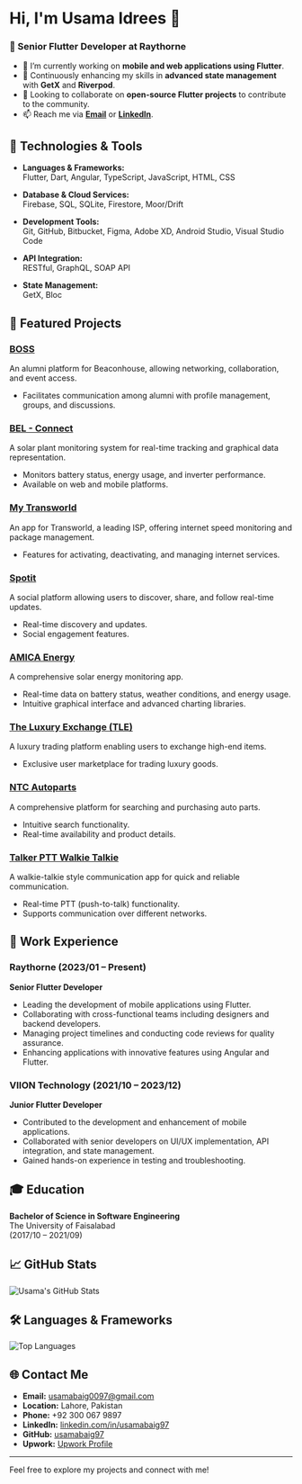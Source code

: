 # Hi, I'm Usama Idrees 👋

### 🚀 Senior Flutter Developer at Raythorne

- 🔭 I’m currently working on **mobile and web applications using Flutter**.
- 🌱 Continuously enhancing my skills in **advanced state management** with **GetX** and **Riverpod**.
- 👯 Looking to collaborate on **open-source Flutter projects** to contribute to the community.
- 📫 Reach me via **[Email](mailto:usamabaig0097@gmail.com)** or **[LinkedIn](https://linkedin.com/in/usamabaig97)**.

## 🔧 Technologies & Tools

- **Languages & Frameworks:**  
  Flutter, Dart, Angular, TypeScript, JavaScript, HTML, CSS

- **Database & Cloud Services:**  
  Firebase, SQL, SQLite, Firestore, Moor/Drift

- **Development Tools:**  
  Git, GitHub, Bitbucket, Figma, Adobe XD, Android Studio, Visual Studio Code

- **API Integration:**  
  RESTful, GraphQL, SOAP API

- **State Management:**  
  GetX, Bloc

## 💼 Featured Projects


### **[BOSS](https://play.google.com/store/apps/details?id=com.beaconhouse.boss&hl=en)**  
An alumni platform for Beaconhouse, allowing networking, collaboration, and event access.  
- Facilitates communication among alumni with profile management, groups, and discussions.

### **[BEL - Connect](https://play.google.com/store/apps/details?id=com.energise.bel&hl=en)**  
A solar plant monitoring system for real-time tracking and graphical data representation.  
- Monitors battery status, energy usage, and inverter performance.
- Available on web and mobile platforms.

### **[My Transworld](https://play.google.com/store/apps/details?id=com.viion.tes&hl=en)**  
An app for Transworld, a leading ISP, offering internet speed monitoring and package management.  
- Features for activating, deactivating, and managing internet services.

### **[Spotit](https://play.google.com/store/apps/details?id=com.app.spotit&hl=en)**  
A social platform allowing users to discover, share, and follow real-time updates.  
- Real-time discovery and updates.
- Social engagement features.

### **[AMICA Energy](https://play.google.com/store/apps/details?id=com.viion.amica&hl=en)**  
A comprehensive solar energy monitoring app.  
- Real-time data on battery status, weather conditions, and energy usage.
- Intuitive graphical interface and advanced charting libraries.

### **[The Luxury Exchange (TLE)](https://play.google.com/store/apps/details?id=com.app.tle&hl=en)**  
A luxury trading platform enabling users to exchange high-end items.  
- Exclusive user marketplace for trading luxury goods.

### **[NTC Autoparts](https://play.google.com/store/apps/details?id=com.app.ntc&hl=en)**  
A comprehensive platform for searching and purchasing auto parts.  
- Intuitive search functionality.
- Real-time availability and product details.

### **[Talker PTT Walkie Talkie](https://play.google.com/store/apps/details?id=network.talker.app&hl=en)**  
A walkie-talkie style communication app for quick and reliable communication.  
- Real-time PTT (push-to-talk) functionality.
- Supports communication over different networks.

## 💼 Work Experience

### Raythorne (2023/01 – Present)  
**Senior Flutter Developer**  
- Leading the development of mobile applications using Flutter.
- Collaborating with cross-functional teams including designers and backend developers.
- Managing project timelines and conducting code reviews for quality assurance.
- Enhancing applications with innovative features using Angular and Flutter.

### VIION Technology (2021/10 – 2023/12)  
**Junior Flutter Developer**  
- Contributed to the development and enhancement of mobile applications.
- Collaborated with senior developers on UI/UX implementation, API integration, and state management.
- Gained hands-on experience in testing and troubleshooting.

## 🎓 Education

**Bachelor of Science in Software Engineering**  
The University of Faisalabad  
(2017/10 – 2021/09)

## 📈 GitHub Stats

![Usama's GitHub Stats](https://github-readme-stats.vercel.app/api?username=usamabaig97&show_icons=true&theme=radical)

## 🛠️ Languages & Frameworks

![Top Languages](https://github-readme-stats.vercel.app/api/top-langs/?username=usamabaig97&layout=compact&theme=radical)

## 🌐 Contact Me

- **Email:** [usamabaig0097@gmail.com](mailto:usamabaig0097@gmail.com)  
- **Location:** Lahore, Pakistan  
- **Phone:** +92 300 067 9897  
- **LinkedIn:** [linkedin.com/in/usamabaig97](https://linkedin.com/in/usamabaig97)  
- **GitHub:** [usamabaig97](https://github.com/usamabaig97)  
- **Upwork:** [Upwork Profile](https://www.upwork.com/freelancers/~01060f4eb367cdfe8e)

---

Feel free to explore my projects and connect with me!
